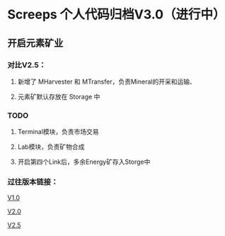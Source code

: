 # Screeps 个人代码归档V3.0（进行中）

## 开启元素矿业

### 对比V2.5：

1. 新增了 MHarvester 和 MTransfer，负责Mineral的开采和运输、

2. 元素矿默认存放在 Storage 中

### TODO

1. Terminal模块，负责市场交易

2. Lab模块，负责矿物合成

3. 开启第四个Link后，多余Energy矿存入Storge中

### 过往版本链接：

[V1.0](https://github.com/Magic-Xin/Screeps/tree/master/v1.0)

[V2.0](https://github.com/Magic-Xin/Screeps/tree/master/v2.0)

[V2.5](https://github.com/Magic-Xin/Screeps/tree/master/v2.5)